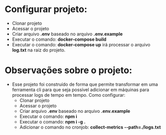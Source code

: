 Configurar projeto:
====================

- Clonar projeto
- Acessar o projeto
- Criar arquivo **.env** baseado no arquivo **.env.example**
- Executar o comando: **docker-compose build**
- Executar o comando: **docker-compose up** irá processar o arquivo **log.txt** na raiz do projeto.


Observações sobre o projeto:
============================
- Esse projeto foi construído de forma que permite transformar em uma ferramenta cli para que seja possível adicionar em máquinas para processar logs de tempo em tempo. Como configurar:
    - Clonar projeto
    - Acessar o projeto
    - Criar arquivo **.env** baseado no arquivo **.env.example**
    - Executar o comando: **npm i**
    - Executar o comando: **npm i -g .**
    - Adicionar o comando no cronjob: **collect-metrics --path=./logs.txt**
